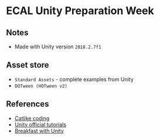 ECAL Unity Preparation Week
===

Notes
--- 
* Made with Unity version `2018.2.7f1`

Asset store
---
* `Standard Assets` - complete examples from Unity
* `DOTween (HOTween v2)`



References
---
* [Catlike coding](https://catlikecoding.com/unity/tutorials/)
* [Unity official tutorials](https://unity3d.com/learn/tutorials)
* [Breakfast with Unity](https://www.youtube.com/watch?v=x6lCHwoDb5Q&list=PLlHjNcdoyw6WVpwY7_InRc6vYFS3bEPar)